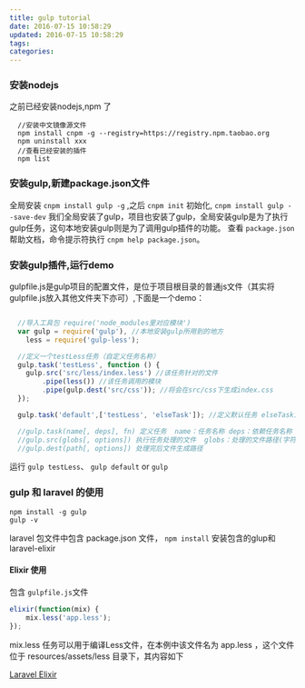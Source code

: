 ```yaml
---
title: gulp tutorial
date: 2016-07-15 10:58:29
updated: 2016-07-15 10:58:29
tags:
categories:
---
```

### 安装nodejs
之前已经安装nodejs,npm 了

``` cli
  //安装中文镜像源文件
  npm install cnpm -g --registry=https://registry.npm.taobao.org
  npm uninstall xxx
  //查看已经安装的插件
  npm list
```

### 安装gulp,新建package.json文件

全局安装 `cnpm install gulp -g` ,之后  `cnpm init` 初始化, `cnpm install gulp --save-dev`
我们全局安装了gulp，项目也安装了gulp，全局安装gulp是为了执行gulp任务，这句本地安装gulp则是为了调用gulp插件的功能。
查看 `package.json` 帮助文档，命令提示符执行 `cnpm help package.json`。

### 安装gulp插件,运行demo
gulpfile.js是gulp项目的配置文件，是位于项目根目录的普通js文件（其实将gulpfile.js放入其他文件夹下亦可）,下面是一个demo：

``` javascript

  //导入工具包 require('node_modules里对应模块')
  var gulp = require('gulp'), //本地安装gulp所用到的地方
    less = require('gulp-less');

  //定义一个testLess任务（自定义任务名称）
  gulp.task('testLess', function () {
    gulp.src('src/less/index.less') //该任务针对的文件
        .pipe(less()) //该任务调用的模块
        .pipe(gulp.dest('src/css')); //将会在src/css下生成index.css
  });

  gulp.task('default',['testLess', 'elseTask']); //定义默认任务 elseTask为其他任务，该示例没有定义elseTask任务

  //gulp.task(name[, deps], fn) 定义任务  name：任务名称 deps：依赖任务名称 fn：回调函数
  //gulp.src(globs[, options]) 执行任务处理的文件  globs：处理的文件路径(字符串或者字符串数组)
  //gulp.dest(path[, options]) 处理完后文件生成路径
```
运行 `gulp testLess`、 `gulp default` or  `gulp`


### gulp 和 laravel 的使用

```
npm install -g gulp
gulp -v

```
laravel 包文件中包含 package.json 文件， `npm install` 安装包含的glup和laravel-elixir

#### Elixir 使用
包含 `gulpfile.js`文件
``` javascript
elixir(function(mix) {
    mix.less('app.less');
});
```
mix.less 任务可以用于编译Less文件，在本例中该文件名为 app.less ，这个文件位于 resources/assets/less 目录下，其内容如下


[Laravel Elixir](http://www.tuicool.com/articles/YRV7Fz)
